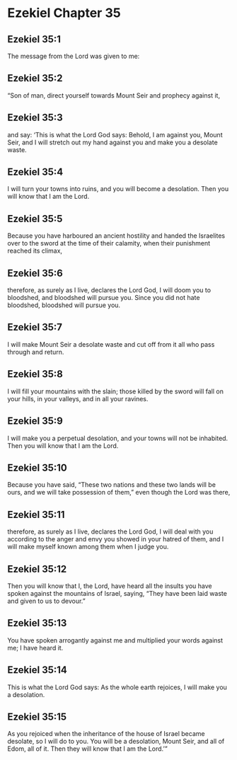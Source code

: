 # Ezekiel Chapter 35

## Ezekiel 35:1

The message from the Lord was given to me:

## Ezekiel 35:2

“Son of man, direct yourself towards Mount Seir and prophecy against it,

## Ezekiel 35:3

and say: ‘This is what the Lord God says: Behold, I am against you, Mount Seir, and I will stretch out my hand against you and make you a desolate waste.

## Ezekiel 35:4

I will turn your towns into ruins, and you will become a desolation. Then you will know that I am the Lord.

## Ezekiel 35:5

Because you have harboured an ancient hostility and handed the Israelites over to the sword at the time of their calamity, when their punishment reached its climax,

## Ezekiel 35:6

therefore, as surely as I live, declares the Lord God, I will doom you to bloodshed, and bloodshed will pursue you. Since you did not hate bloodshed, bloodshed will pursue you.

## Ezekiel 35:7

I will make Mount Seir a desolate waste and cut off from it all who pass through and return.

## Ezekiel 35:8

I will fill your mountains with the slain; those killed by the sword will fall on your hills, in your valleys, and in all your ravines.

## Ezekiel 35:9

I will make you a perpetual desolation, and your towns will not be inhabited. Then you will know that I am the Lord.

## Ezekiel 35:10

Because you have said, “These two nations and these two lands will be ours, and we will take possession of them,” even though the Lord was there,

## Ezekiel 35:11

therefore, as surely as I live, declares the Lord God, I will deal with you according to the anger and envy you showed in your hatred of them, and I will make myself known among them when I judge you.

## Ezekiel 35:12

Then you will know that I, the Lord, have heard all the insults you have spoken against the mountains of Israel, saying, “They have been laid waste and given to us to devour.”

## Ezekiel 35:13

You have spoken arrogantly against me and multiplied your words against me; I have heard it.

## Ezekiel 35:14

This is what the Lord God says: As the whole earth rejoices, I will make you a desolation.

## Ezekiel 35:15

As you rejoiced when the inheritance of the house of Israel became desolate, so I will do to you. You will be a desolation, Mount Seir, and all of Edom, all of it. Then they will know that I am the Lord.’”
